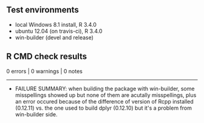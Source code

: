 ## Test environments
* local Windows 8.1 install, R 3.4.0
* ubuntu 12.04 (on travis-ci), R 3.4.0
* win-builder (devel and release)

## R CMD check results

0 errors | 0 warnings | 0 notes



---
  
* FAILURE SUMMARY: when building the package with win-builder, some misspellings
  showed up but none of them are acutally misspellings, plus an error occured
  because of the difference of version of Rcpp installed (0.12.11) vs. the one
  used to build dplyr (0.12.10) but it's a problem from win-builder side.
